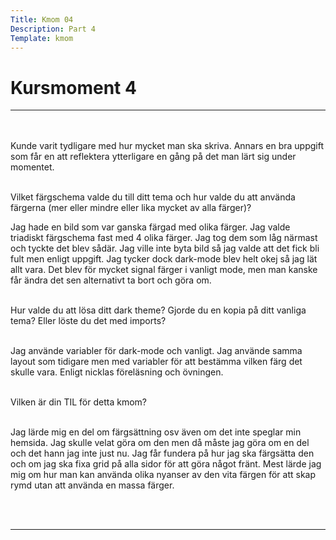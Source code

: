 ```yaml
---
Title: Kmom 04
Description: Part 4
Template: kmom
---
```


Kursmoment 4
==================

---

<br> <br>
Kunde varit tydligare med hur mycket man ska skriva. Annars en bra uppgift som får en att reflektera ytterligare en gång på det man lärt sig under momentet.

<br>
Vilket färgschema valde du till ditt tema och hur valde du att använda färgerna (mer eller mindre eller lika mycket av alla färger)?

<br>

Jag hade en bild som var ganska färgad med olika färger. Jag valde triadiskt färgschema fast med 4 olika färger. Jag tog dem som låg närmast och tyckte det blev sådär. Jag ville inte byta bild så jag valde att det fick bli fult men enligt uppgift. Jag tycker dock dark-mode blev helt okej så jag lät allt vara. Det blev för mycket signal färger i vanligt mode, men man kanske får ändra det sen alternativt ta bort och göra om. 
<br><br>


Hur valde du att lösa ditt dark theme? Gjorde du en kopia på ditt vanliga tema? Eller löste du det med imports?
<br><br>

Jag använde variabler för dark-mode och vanligt. Jag använde samma layout som tidigare men med variabler för att bestämma vilken färg det skulle vara. Enligt nicklas föreläsning och övningen.
<br><br>


Vilken är din TIL för detta kmom?
<br><br>

Jag lärde mig en del om färgsättning osv även om det inte speglar min hemsida. Jag skulle velat göra om den men då måste jag göra om en del och det hann jag inte just nu. Jag får fundera på hur jag ska färgsätta den och om jag ska fixa grid på alla sidor för att göra något fränt. Mest lärde jag mig om hur man kan använda olika nyanser av den vita färgen för att skap rymd utan att använda en massa färger.

<br>

<br>

---
